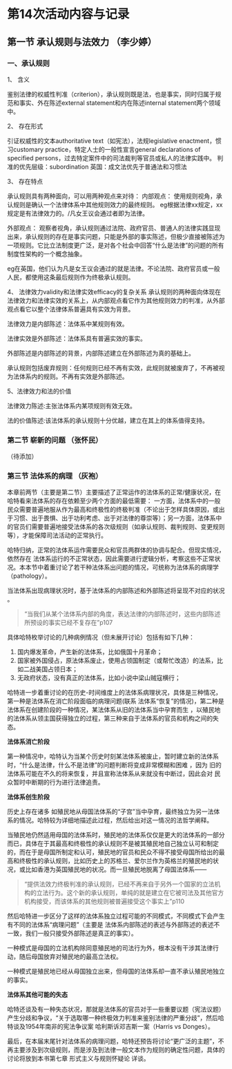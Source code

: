 # 第14次活动内容与记录

## 第一节 承认规则与法效力 （李少婷）

### 一、承认规则

1、	含义

鉴别法律的权威性判准（criterion），承认规则既是法，也是事实，同时归属于规范和事实、外在陈述external statement和内在陈述internal statement两个领域中。

2、	存在形式

引证权威性的文本authoritative text（如宪法），法规legislative enactment，惯习customary practice，特定人士的一般性宣言general declarations of specified persons，过去特定案件中的司法裁判等官员或私人的法律实践中。
判准的优先层级：subordination
英国：成文法优先于普通法和习惯法

3、	存在特点

承认规则具有两种面向，可以用两种观点来对待：
内部观点：
使用规则视角，承认规则是确认一个法律体系中其他规则效力的最终规则。
eg根据法律xx规定，xx规定是有法律效力的。/凡女王议会通过者即为法律。

外部观点：
观察者视角，承认规则通过法院、政府官员、普通人的法律实践显现出来，承认规则的存在是事实问题，只能是外部的事实陈述，但极少直接被陈述为一项规则。它比立法制度更广泛，是对各个社会中回答“什么是法律”的问题的所有制度性架构的一个概念抽象。

eg在英国，他们认为凡是女王议会通过的就是法律。不论法院、政府官员或一般人民，都使用这条最后规则作为终极承认规则。

4、 法律效力validity和法律实效efficacy的复杂关系
承认规则的两种面向体现在法律效力和法律实效的关系上，从内部观点看它作为其他规则效力的判准，从外部观点看它以整个法律体系普遍具有实效为背景。

法律效力是内部陈述：法体系中某规则有效。

法律实效是外部陈述：法体系具有普遍实效的事实。

外部陈述是内部陈述的背景，内部陈述建立在外部陈述为真的基础上。

承认规则包括废弃规则：任何规则已经不再有实效，此规则就被废弃了，不再被视为法体系内的规则。不再有实效是外部陈述。

5、法律效力和法的价值

法律效力陈述:主张法体系内某项规则有效无效。

法的价值陈述:该法体系的承认规则十分优越，建立在其上的体系值得支持。

### 第二节 崭新的问题 （张怀民）

（待添加）

### 第三节 法体系的病理 （灰袍）

本章前两节（主要是第二节）主要描述了正常运作的法体系的正常/健康状况，在哈特看来法体系的存在依赖至少两个方面的最低需要：
一方面，法体系中的一般民众需要普遍地服从作为最高和终极性的终极判准（不论出于怎样具体原因，或出于习惯、出于畏惧、出于功利考虑、出于对法律的尊崇等）；另一方面，法体系中的官员们需要普遍地接受法体系的各次级规则（如承认规则、裁判规则、变更规则等），才能保障司法活动的正常执行。

哈特归纳，正常的法体系运作需要民众和官员两群体的协调与配合。但现实情况，依然存在 法体系运行的不正常状态，因此需要进行逻辑分析，考察这些不正常状况。本本节中着重讨论了若干种法体系出问题的情况，可统称为法体系的病理学（pathology）。

当法体系出现病理状况时，基于法体系的内部陈述和外部陈述将呈现不对应的状况 。
> “当我们从某个法体系内部的角度，表达法律的内部陈述时，这些内部陈述所预设的事实已经不复存在”p107

具体哈特枚举讨论的几种病例情况（但未展开讨论）包括有如下几种：
1. 国内爆发革命，产生新的法体系，比如俄国十月革命；
2. 国家被外国侵占，原法体系废止，使用占领国制定（或帮忙改造）的法系，比如二战美国占领日本；
3. 无政府状态，没有真正的法体系，比如小说中梁山贼寇横行；

哈特进一步着重讨论的在历史-时间维度上的法体系病理状况，具体是三种情况，第一种是法体系在消亡阶段面临的病理问题(联系 法体系“恢复”的情况)，第二种是法体系在创建阶段的一种情况，某法体系从旧的法体系当中孕育而生 ，以殖民地的法体系从领主国获得独立的过程，第三种来自于法体系的官员和机构之间的失态。

**法体系消亡阶段**

第一种情况中，哈特认为当某个历史时刻某法体系被废止，暂时建立新的法体系时，“什么是法律，什么不是法律”的问题判断将变成非常模糊和困难 ，因为 旧的法体系可能在不久的将来恢复，并且宣称法体系从来就没有中断过，因此会对 民众暂时中断期的行为进行法律追责。


**法体系创生阶段**

历史上存在诸多 如殖民地从母国法体系的“子宫”当中孕育，最终独立为另一法体系的情况。哈特较为详细地描述此过程，然后给出对这一情况的法哲学阐释。

当殖民地仍然适用母国的法体系时，殖民地的法体系仅仅是更大的法体系的一部分而已，具体在于其最高和终极性的承认规则不是被其殖民地自己独立认可和制定的，而在于是母国所制定和认可，殖民地的官员和民众不得不接受母国所给出的最高和终极性的承认规则，比如历史上的苏格兰、爱尔兰作为英格兰的殖民地的状况，或比如香港为英国殖民地的状况。而一旦殖民地脱离了母国法体系——

> “提供法效力终极判准的承认规则，已经不再来自于另外一个国家的立法机构的立法行为。这个新的承认规则，单纯的就是建立在它被司法及其他官方机构接受，而该体系的其他规则被普遍接受这个事实上”p110

然后哈特进一步区分了这样的法体系独立过程可能的不同模式，不同模式下会产生有不同的法体系“病理问题”（主要是 法体系内部陈述的表述与外部陈述的表述不一致，我们一般只接受外部陈述是真正的事实）。

一种模式是母国的立法机构除同意殖民地的司法行为外，根本没有干涉其法律行动，随后母国放弃对殖民地的最高立法权。

一种模式是殖民地已经从母国独立出来，但母国的法体系却一直不承认殖民地独立的事实。

**法体系其他可能的失态**

哈特还谈及有一种失态状况，那就是法体系的官员对于一些重要议题（宪法议题）产生分歧和争议，“关于选取哪一种终极效力判准来鉴别法律的严重分歧”，然后哈特谈及1954年南非的宪法争议案 哈利斯诉邓吉斯一案（Harris vs Donges）。

最后，在本届末尾针对法体系的病理问题，哈特还预告将讨论“更广泛的主题”，不再主要涉及到次级规则，而是涉及到法律一般文本作为规则的确定性问题，具体的讨论将放到本书第七章 形式主义与规则怀疑论 详谈。
